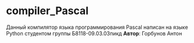 # compiler_Pascal
Данный компилятор языка программирования Pascal написан на языке Python студентом группы Б8118-09.03.03пикд
**Автор**: Горбунов Антон
